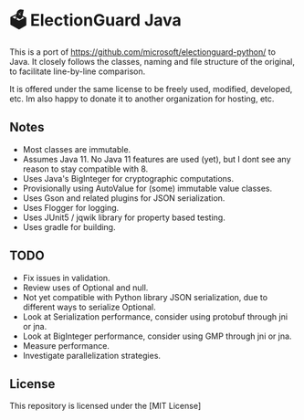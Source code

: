 # 🗳 ElectionGuard Java

This is a port of https://github.com/microsoft/electionguard-python/ to Java.
It  closely follows the classes, naming and file structure of the original, to facilitate 
line-by-line comparison.

It is offered under the same license to be freely used, modified, developed, etc. 
Im also happy to donate it to another organization for hosting, etc.

## Notes

 * Most classes are immutable. 
 * Assumes Java 11. No Java 11 features are used (yet), but I dont see any reason to stay compatible with 8.
 * Uses Java's BigInteger for cryptographic computations.
 * Provisionally using AutoValue for (some) immutable value classes.
 * Uses Gson and related plugins for JSON serialization. 
 * Uses Flogger for logging.
 * Uses JUnit5 / jqwik library for property based testing.
 * Uses gradle for building.
 
## TODO

  * Fix issues in validation.
  * Review uses of Optional and null.
  * Not yet compatible with Python library JSON serialization, due to different ways to serialize Optional.
  * Look at Serialization performance, consider using protobuf through jni or jna.
  * Look at BigInteger performance, consider using GMP through jni or jna.
  * Measure performance.
  * Investigate parallelization strategies.

## License

This repository is licensed under the [MIT License]


